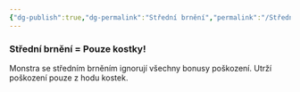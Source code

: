```yaml
---
{"dg-publish":true,"dg-permalink":"Střední brnění","permalink":"/Střední brnění/","noteIcon":""}
---
```


### Střední brnění = Pouze kostky!
Monstra se středním brněním ignorují všechny bonusy poškození. Utrží poškození pouze z hodu kostek.